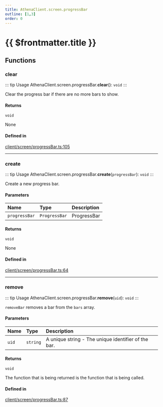 ```yaml
---
title: AthenaClient.screen.progressBar
outline: [1,3]
order: 0
---
```


# {{ $frontmatter.title }}


## Functions

### clear

::: tip Usage
AthenaClient.screen.progressBar.**clear**(): `void`
:::

Clear the progress bar if there are no more bars to show.

#### Returns

`void`

None

#### Defined in

[client/screen/progressBar.ts:105](https://github.com/Stuyk/altv-athena/blob/94f5f1a/src/core/client/screen/progressBar.ts#L105)

___

### create

::: tip Usage
AthenaClient.screen.progressBar.**create**(`progressBar`): `void`
:::

Create a new progress bar.

#### Parameters

| Name | Type | Description |
| :------ | :------ | :------ |
| `progressBar` | `ProgressBar` | ProgressBar |

#### Returns

`void`

None

#### Defined in

[client/screen/progressBar.ts:64](https://github.com/Stuyk/altv-athena/blob/94f5f1a/src/core/client/screen/progressBar.ts#L64)

___

### remove

::: tip Usage
AthenaClient.screen.progressBar.**remove**(`uid`): `void`
:::

`removeBar` removes a bar from the `bars` array.

#### Parameters

| Name | Type | Description |
| :------ | :------ | :------ |
| `uid` | `string` | A unique string - The unique identifier of the bar. |

#### Returns

`void`

The function that is being returned is the function that is being called.

#### Defined in

[client/screen/progressBar.ts:87](https://github.com/Stuyk/altv-athena/blob/94f5f1a/src/core/client/screen/progressBar.ts#L87)
